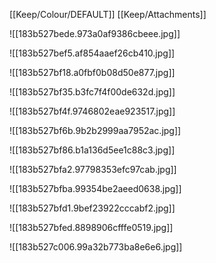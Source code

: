 [[Keep/Colour/DEFAULT]] [[Keep/Attachments]] 

![[183b527bede.973a0af9386cbeee.jpg]]

![[183b527bef5.af854aaef26cb410.jpg]]

![[183b527bf18.a0fbf0b08d50e877.jpg]]

![[183b527bf35.b3fc7f4f00de632d.jpg]]

![[183b527bf4f.9746802eae923517.jpg]]

![[183b527bf6b.9b2b2999aa7952ac.jpg]]

![[183b527bf86.b1a136d5ee1c88c3.jpg]]

![[183b527bfa2.97798353efc97cab.jpg]]

![[183b527bfba.99354be2aeed0638.jpg]]

![[183b527bfd1.9bef23922cccabf2.jpg]]

![[183b527bfed.8898906cfffe0519.jpg]]

![[183b527c006.99a32b773ba8e6e6.jpg]]
